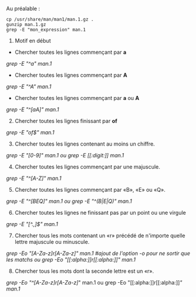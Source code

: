Au préalable :
```
cp /usr/share/man/man1/man.1.gz .
gunzip man.1.gz
grep -E "mon_expression" man.1
```

1. Motif en début

- Chercher toutes les lignes commençant par **a** 

*grep -E "^a" man.1*

- Chercher toutes les lignes commençant par **A**

*grep -E "^A" man.1*

- Chercher toutes les lignes commençant par **a** ou **A**

*grep -E "^[aA]" man.1*

2. Chercher toutes les lignes finissant par **of**

*grep -E "of$" man.1*

3. Chercher toutes les lignes contenant au moins un chiffre.

*grep -E "[0-9]" man.1 ou grep -E [[:digit:]] man.1*

4) Chercher toutes les lignes commençant par une majuscule.

*grep -E "^[A-Z]" man.1*

5) Chercher toutes les lignes commençant par «B», «E» ou «Q».

*grep -E "^[BEQ]" man.1 ou grep -E "^(B|E|Q)" man.1*

6) Chercher toutes les lignes ne finissant pas par un point ou une virgule

*grep -E "[^.,]$" man.1*

7) Chercher tous les mots contenant un «r» précédé de n'importe quelle lettre majuscule ou minuscule.

*grep -Eo "[A-Za-z]*r[A-Za-z]*" man.1 #ajout de l'option -o pour ne sortir que les matchs ou grep -Eo "[[:alpha:]]*r[[:alpha:]]*" man.1*

8) Chercher tous les mots dont la seconde lettre est un «r».

*grep -Eo "^[A-Za-z]r[A-Za-z]*" man.1 ou grep -Eo "[[:alpha:]]r[[:alpha:]]*" man.1*
